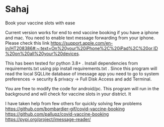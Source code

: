 # Sahaj
Book your vaccine slots with ease

Current version works for end to end vaccine booking if you have a iphone and mac. You need to enable text message forwarding from your iphone.
Please check this link https://support.apple.com/en-in/HT208386#:~:text=On%20your%20iPhone%2C%20iPad%2C%20or,ID%20on%20all%20your%20devices.

This has been tested for python 3.8+ . Install dependencies from requirements.txt using pip install requirements.txt . 
Since this program will read the local SQLLite database of imessage app you need to go to system preferences -> security & privacy -> Full Disk Access and add Terminal.


You are free to modify the code for android/pc. 
This program will run in the background and will check for vaccine slots in your district. It

I have taken help from few others for quickly solving few problems
https://github.com/bombardier-gif/covid-vaccine-booking
https://github.com/pallupz/covid-vaccine-booking
https://pypi.org/project/imessage-reader/
